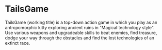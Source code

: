 # TailsGame
TailsGame (working title) is a top-down action game in which you play as an antropomorphic kitty exploring ancient ruins in "Magical technology style".
Use various weapons and upgradeable skills to beat enemies, find treasure, dodge your way through the obstacles and find the lost technologies of an extinct race. 
